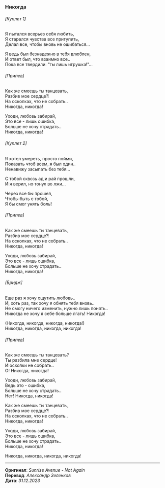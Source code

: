 ### Никогда

###### [Куплет 1]

Я пытался всерьез себя любить, \
Я старался чувства все притупить, \
Делал все, чтобы вновь не ошибаться...

Я ведь был безнадежно в тебя влюблен, \
И ответ был, что взаимно все.. \
Пока все твердили: "ты лишь игрушка!"...

###### [Припев]

Как же смеешь ты танцевать, \
Разбив мое сердце?! \
На осколках, что не собрать.. \
Никогда, никогда!

Уходи, любовь забирай, \
Это все - лишь ошибка, \
Больше не хочу страдать.. \
Никогда, никогда!

###### [Куплет 2]

Я хотел умереть, просто пойми, \
Показать чтоб всем, я был один.. \
Ненавижу засыпать без тебя...

С тобой сквозь ад и рай прошли, \
И я верил, но тонул во лжи...

Через все бы прошел, \
Чтобы быть с тобой, \
Я бы смог унять боль!

###### [Припев]

Как же смеешь ты танцевать, \
Разбив мое сердце?! \
На осколках, что не собрать.. \
Никогда, никогда!

Уходи, любовь забирай, \
Это все - лишь ошибка, \
Больше не хочу страдать.. \
Никогда, никогда!

###### [Бридж]

Еще раз я хочу ощутить любовь.. \
И, хоть раз, так хочу я обнять тебя вновь.. \
Не смогу ничего изменить, нужно лишь понять.. \
Никогда не хочу я себе больше лгать! Никогда!

(Никогда, никогда, никогда, никогда!) \
Никогда, никогда, никогда, никогда!

###### [Припев]

Как же смеешь ты танцевать? \
Ты разбила мне сердце! \
И осколки не собрать.. \
О! Никогда, никогда!

Уходи, любовь забирай, \
Ведь это - ошибка, \
Больше не хочу страдать.. \
Нет! Никогда, никогда!

Как же смеешь ты танцевать, \
Разбив мое сердце?! \
На осколках, что не собрать.. \
Никогда, никогда!

Уходи, любовь забирай, \
Это все - лишь ошибка, \
Больше не хочу страдать.. \
Никогда, никогда!

Никогда, никогда, никогда, никогда!

---

**Оригинал**: _Sunrise Avenue - Not Again_ \
**Перевод**: _Александр Зеленков_ \
**Дата**: _31.12.2023_
